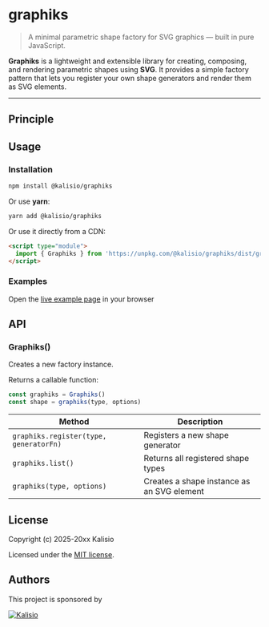 # graphiks

> A minimal parametric shape factory for SVG graphics — built in pure JavaScript.

**Graphiks** is a lightweight and extensible library for creating, composing, and rendering parametric shapes using **SVG**.
It provides a simple factory pattern that lets you register your own shape generators and render them as SVG elements.

---

## Principle



## Usage 

### Installation

```bash
npm install @kalisio/graphiks
```

Or use **yarn**:

```bash
yarn add @kalisio/graphiks
```

Or use it directly from a CDN:

```html
<script type="module">
  import { Graphiks } from 'https://unpkg.com/@kalisio/graphiks/dist/graphiks.es.js'
</script>
```

### Examples

Open the [live example page](https://kalisio.github.io/graphiks/example/index.html) in your browser 

## API

### Graphiks()

Creates a new factory instance.

Returns a callable function:

```js
const graphiks = Graphiks()
const shape = graphiks(type, options)
```

| Method                                 | Description                                |
| -------------------------------------- | ------------------------------------------ |
| `graphiks.register(type, generatorFn)` | Registers a new shape generator            |
| `graphiks.list()`                      | Returns all registered shape types         |
| `graphiks(type, options)`              | Creates a shape instance as an SVG element |


## License

Copyright (c) 2025-20xx Kalisio

Licensed under the [MIT license](LICENSE).

## Authors

This project is sponsored by

[![Kalisio](https://s3.eu-central-1.amazonaws.com/kalisioscope/kalisio/kalisio-logo-black-256x84.png)](https://kalisio.com)